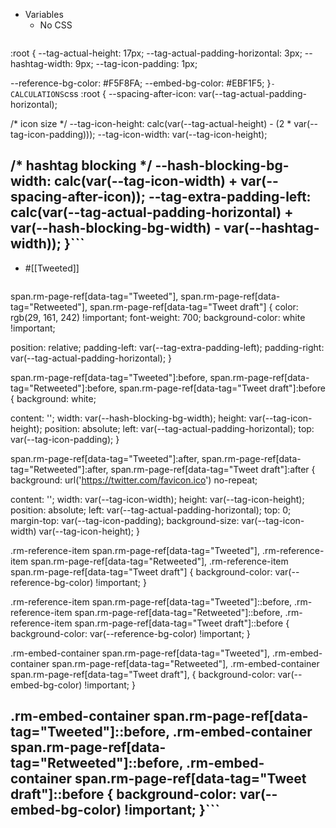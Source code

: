 - Variables
    - No CSS
        ```css
:root {
  --tag-actual-height: 17px;
  --tag-actual-padding-horizontal: 3px;
  --hashtag-width: 9px;
  --tag-icon-padding: 1px;
  
  --reference-bg-color: #F5F8FA;
  --embed-bg-color: #EBF1F5;
}```
    - CALCULATIONS
        ```css
:root {
  --spacing-after-icon: var(--tag-actual-padding-horizontal);
  
  /* icon size */
  --tag-icon-height: calc(var(--tag-actual-height) - (2 * var(--tag-icon-padding)));
  --tag-icon-width: var(--tag-icon-height);
  
  /* hashtag blocking */
  --hash-blocking-bg-width: calc(var(--tag-icon-width) + var(--spacing-after-icon));
  --tag-extra-padding-left: calc(var(--tag-actual-padding-horizontal) + var(--hash-blocking-bg-width) - var(--hashtag-width));
}```
- 
- #[[Tweeted]]
    ```css
span.rm-page-ref[data-tag="Tweeted"],
span.rm-page-ref[data-tag="Retweeted"],
span.rm-page-ref[data-tag="Tweet draft"] {
  color: rgb(29, 161, 242) !important;
  font-weight: 700;
  background-color: white !important;

  position: relative;
  padding-left: var(--tag-extra-padding-left);
  padding-right: var(--tag-actual-padding-horizontal);
}

span.rm-page-ref[data-tag="Tweeted"]:before,
span.rm-page-ref[data-tag="Retweeted"]:before,
span.rm-page-ref[data-tag="Tweet draft"]:before {
  background: white;

  content: '';
  width: var(--hash-blocking-bg-width);
  height: var(--tag-icon-height);
  position: absolute;
  left: var(--tag-actual-padding-horizontal);
  top: var(--tag-icon-padding);
}

span.rm-page-ref[data-tag="Tweeted"]:after,
span.rm-page-ref[data-tag="Retweeted"]:after,
span.rm-page-ref[data-tag="Tweet draft"]:after {
  background: url('https://twitter.com/favicon.ico') no-repeat;
  
  content: '';
  width: var(--tag-icon-width);
  height: var(--tag-icon-height);
  position: absolute;
  left: var(--tag-actual-padding-horizontal);
  top: 0;
  margin-top: var(--tag-icon-padding);
  background-size: var(--tag-icon-width) var(--tag-icon-height);
}

.rm-reference-item span.rm-page-ref[data-tag="Tweeted"],
.rm-reference-item span.rm-page-ref[data-tag="Retweeted"],
.rm-reference-item span.rm-page-ref[data-tag="Tweet draft"] {
  background-color: var(--reference-bg-color) !important;
}

.rm-reference-item span.rm-page-ref[data-tag="Tweeted"]::before,
.rm-reference-item span.rm-page-ref[data-tag="Retweeted"]::before,
.rm-reference-item span.rm-page-ref[data-tag="Tweet draft"]::before {
  background-color: var(--reference-bg-color) !important;
}

.rm-embed-container span.rm-page-ref[data-tag="Tweeted"],
.rm-embed-container span.rm-page-ref[data-tag="Retweeted"],
.rm-embed-container span.rm-page-ref[data-tag="Tweet draft"], {
  background-color: var(--embed-bg-color) !important;
}

.rm-embed-container span.rm-page-ref[data-tag="Tweeted"]::before,
.rm-embed-container span.rm-page-ref[data-tag="Retweeted"]::before,
.rm-embed-container span.rm-page-ref[data-tag="Tweet draft"]::before {
  background-color: var(--embed-bg-color) !important;
}```
- 
